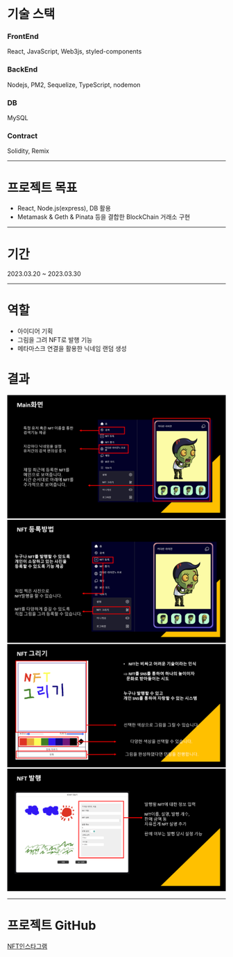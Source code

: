 # 기술 스택
### FrontEnd

React, JavaScript, Web3js, styled-components

### BackEnd

Nodejs, PM2, Sequelize, TypeScript, nodemon

### DB

MySQL

### Contract

Solidity, Remix

-----
# 프로젝트 목표

- React, Node.js(express), DB 활용
- Metamask & Geth & Pinata 등을 결합한 BlockChain 거래소 구현

---
# 기간

2023.03.20 ~ 2023.03.30

---
# 역할

- 아이디어 기획
- 그림을 그려 NFT로 발행 기능
- 메타마스크 연결을 활용한 닉네임 랜덤 생성
  <br>

# 결과

<img src="/assets/Pasted image 20231129162706.png">
<img src="/assets/Pasted image 20231129162700.png">
<img src="/assets/Pasted image 20231129162652.png">
<img src="/assets/Pasted image 20231129162641.png">

---

# 프로젝트 GitHub

[NFT인스타그램](https://github.com/rainbow96bear/NFstart)
